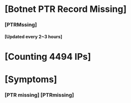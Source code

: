 # [Botnet PTR Record Missing]
### [PTRMssing]
#### [Updated every 2~3 hours]

# [Counting 4494 IPs]

# [Symptoms] 
###   [PTR missing] [PTRmissing]

